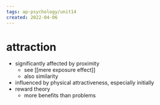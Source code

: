```yaml
---
tags: ap-psychology/unit14 
created: 2022-04-06
---
```


# attraction

- significantly affected by proximity
	- see [[mere exposure effect]]
	- also similarity
- influenced by physical attractiveness, especially initially
- reward theory
	- more benefits than problems

<!---->